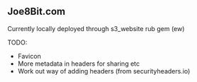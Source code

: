 ## Joe8Bit.com

Currently locally deployed through s3_website rub gem (ew)

TODO:

* Favicon
* More metadata in headers for sharing etc
* Work out way of adding headers (from securityheaders.io)